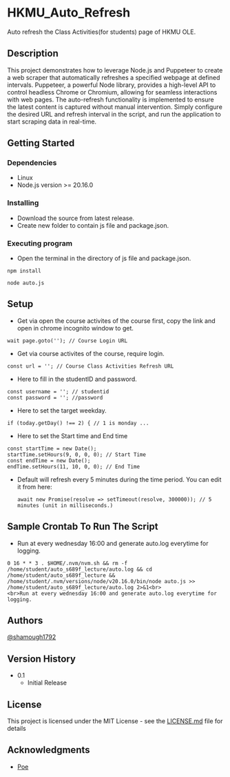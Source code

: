 # HKMU_Auto_Refresh

Auto refresh the Class Activities(for students) page of HKMU OLE.

## Description

This project demonstrates how to leverage Node.js and Puppeteer to create a web scraper that automatically refreshes a specified webpage at defined intervals. Puppeteer, a powerful Node library, provides a high-level API to control headless Chrome or Chromium, allowing for seamless interactions with web pages. The auto-refresh functionality is implemented to ensure the latest content is captured without manual intervention. Simply configure the desired URL and refresh interval in the script, and run the application to start scraping data in real-time.

## Getting Started

### Dependencies

* Linux
* Node.js version >= 20.16.0

### Installing

* Download the source from latest release.
* Create new folder to contain js file and package.json.

### Executing program

* Open the terminal in the directory of js file and package.json.

```
npm install
```

```
node auto.js
```

## Setup

* Get via open the course activites of the course first, copy the link and open in chrome incognito window to get.

```
wait page.goto(''); // Course Login URL
```

* Get via course activites of the course, require login.

```
const url = ''; // Course Class Activities Refresh URL
```

* Here to fill in the studentID and password.

```
const username = ''; // studentid
const password = ''; //password
```

* Here to set the target weekday.

```
if (today.getDay() !== 2) { // 1 is monday ...
```

* Here to set the Start time and End time

```
const startTime = new Date();
startTime.setHours(9, 0, 0, 0); // Start Time
const endTime = new Date();
endTime.setHours(11, 10, 0, 0); // End Time
```

* Default will refresh every 5 minutes during the time period. You can edit it from here:
  ```
  await new Promise(resolve => setTimeout(resolve, 300000)); // 5 minutes (unit in milliseconds.)
  ```


## Sample Crontab To Run The Script

* Run at every wednesday 16:00 and generate auto.log everytime for logging.
```
0 16 * * 3 . $HOME/.nvm/nvm.sh && rm -f /home/student/auto_s689f_lecture/auto.log && cd /home/student/auto_s689f_lecture && /home/student/.nvm/versions/node/v20.16.0/bin/node auto.js >> /home/student/auto_s689f_lecture/auto.log 2>&1<br>
<br>Run at every wednesday 16:00 and generate auto.log everytime for logging.
```

## Authors

[@shamough1792](https://github.com/shamough1792)

## Version History

* 0.1
    * Initial Release

## License

This project is licensed under the MIT License - see the [LICENSE.md](LICENSE.md) file for details

## Acknowledgments

* [Poe](https://poe.com/)
